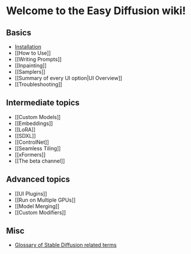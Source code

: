 # Welcome to the Easy Diffusion wiki!

## Basics
*  [Installation](https://github.com/easydiffusion/easydiffusion#installation)
*  [[How to Use]]
*  [[Writing Prompts]]
*  [[Inpainting]]
*  [[Samplers]]
*  [[Summary of every UI option|UI Overview]]
*  [[Troubleshooting]]

## Intermediate topics
*  [[Custom Models]]
*  [[Embeddings]]
*  [[LoRA]]
*  [[SDXL]]
*  [[ControlNet]]
*  [[Seamless Tiling]]
*  [[xFormers]]
*  [[The beta channel]]

## Advanced topics
*  [[UI Plugins]]
*  [[Run on Multiple GPUs]]
*  [[Model Merging]]
*  [[Custom Modifiers]]

## Misc
* [Glossary of Stable Diffusion related terms](https://theally.notion.site/The-Definitive-Stable-Diffusion-Glossary-1d1e6d15059c41e6a6b4306b4ecd9df9)